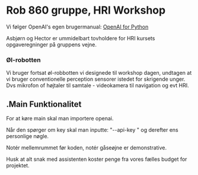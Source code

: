 # Rob 860 gruppe, HRI Workshop
Vi følger OpenAI's egen brugermanual: [OpenAI for Python](https://github.com/openai/openai-python?tab=readme-ov-file)

Asbjørn og Hector er ummidelbart tovholdere for HRI kursets opgaveregninger på gruppens vejne.


### Øl-robotten
Vi bruger fortsat øl-robbotten vi designede til workshop dagen, undtagen at vi bruger conventionelle perception 
sensorer istedet for skrigende unger. Dvs mikrofon of højtaler til samtale - videokamera til navigation og evt HRI.


## .Main Funktionalitet
For at køre main skal man importere openai.

Når den spørger om key skal man inputte: "--api-key " og derefter ens personlige nøgle.

Notér mellemrummet før koden, notér gåseøjne er demonstrative.

Husk at alt snak med assistenten koster penge fra vores fælles budget for projektet.
